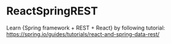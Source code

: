 # ReactSpringREST
Learn {Spring framework + REST + React} by following tutorial:<br/>
https://spring.io/guides/tutorials/react-and-spring-data-rest/
